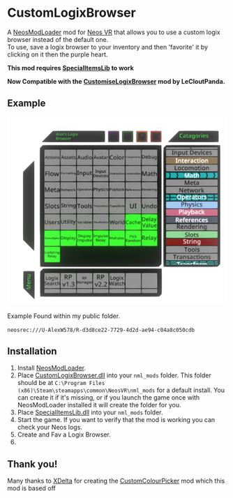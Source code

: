 # CustomLogixBrowser
A [NeosModLoader](https://github.com/neos-modding-group/NeosModLoader) mod for [Neos VR](https://neos.com/) that allows you to use a custom logix browser instead of the default one.<br>
To use, save a logix browser to your inventory and then 'favorite' it by clicking on it then the purple heart.<br>

<b>This mod requires [SpecialItemsLib](https://github.com/art0007i/SpecialItemsLib) to work</b>

<b>Now Compatible with the [CustomiseLogixBrowser](https://github.com/LeCloutPanda/Customise/tree/main/CustomiseLogixBrowser) mod by LeCloutPanda.</b>

## Example
![Example.png](Images%2FExample.png)

Example Found within my public folder.

```neosrec:///U-AlexW578/R-d3d8ce22-7729-4d2d-ae94-c04a8c050cdb```


## Installation
1. Install [NeosModLoader](https://github.com/neos-modding-group/NeosModLoader).
2. Place [CustomLogixBrowser.dll](https://github.com/AlexW-578/CustomLogixBrowser/releases/latest/download/CustomLogixBrowser.dll) into your `nml_mods` folder. This folder should be at `C:\Program Files (x86)\Steam\steamapps\common\NeosVR\nml_mods` for a default install. You can create it if it's missing, or if you launch the game once with NeosModLoader installed it will create the folder for you.
3. Place [SpecialItemsLib.dll](https://github.com/art0007i/SpecialItemsLib/releases/latest/download/SpecialItemsLib.dll) into your `nml_mods` folder.
4. Start the game. If you want to verify that the mod is working you can check your Neos logs.
5. Create and Fav a Logix Browser.
6. 
## Thank you!
Many thanks to [XDelta](https://github.com/XDelta) for creating the [CustomColourPicker](https://github.com/XDelta/CustomColorPicker) mod which this mod is based off





